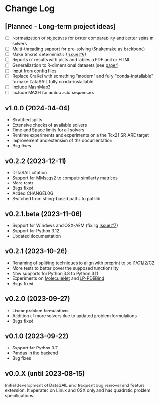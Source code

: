 # Change Log

## [Planned - Long-term project ideas]

- [ ] Normalization of objectives for better comparability and better splits in solvers
- [ ] Multi-threading support for pre-solving (Snakemake as backbone)
- [ ] Make (more) deterministic ([Issue #6](https://github.com/kalininalab/DataSAIL/issues/6))
- [ ] Reports of results with plots and tables a PDF and or HTML
- [ ] Generalization to R-dimensional datasets (see [paper](https://doi.org/10.1101/2023.11.15.566305))
- [ ] Input from config files
- [ ] Replace GraKel with something "modern" and fully "conda-installable" to make DataSAIL fully conda-installable
- [ ] Include [MashMap3](https://github.com/marbl/MashMap)
- [ ] Include MASH for amino acid sequences

## v1.0.0 (2024-04-04)

- Stratified splits
- Extensive checks of available solvers
- Time and Space limits for all solvers
- Runtime experiments and experiments on a the Tox21 SR-ARE target
- Improvement and extension of the documentation
- Bug fixes

## v0.2.2 (2023-12-11)

- DataSAIL citation
- Support for MMseqs2 to compute similarity matrices
- More tests
- Bugs fixed
- Added CHANGELOG
- Switched from string-based paths to pathlib

## v0.2.1.beta (2023-11-06)

- Support for Windows and OSX-ARM (fixing [Issue #7](https://github.com/kalininalab/DataSAIL/issues/7))
- Support for Python 3.12
- Updated documentation

## v0.2.1 (2023-10-26)

- Renaming of splitting techniques to align with preprint to be I1/C1/I2/C2
- More tests to better cover the supposed functionality
- Now supports for Python 3.8 to Python 3.11
- Experiments on [MoleculeNet](https://doi.org/10.1039/C7SC02664A) and [LP-PDBBind](https://doi.org/10.48550/arXiv.2308.09639)
- Bugs fixed

## v0.2.0 (2023-09-27)

- Linear problem formulations
- Addition of more solvers due to updated problem formulations
- Bugs fixed

## v0.1.0 (2023-09-22)

- Support for Python 3.7
- Pandas in the backend
- Bug fixes

## v0.0.X (until 2023-08-15)

Initial development of DataSAIL and frequent bug removal and feature extension. It operated on Linux and OSX only and 
had quadratic problem specifications. 
